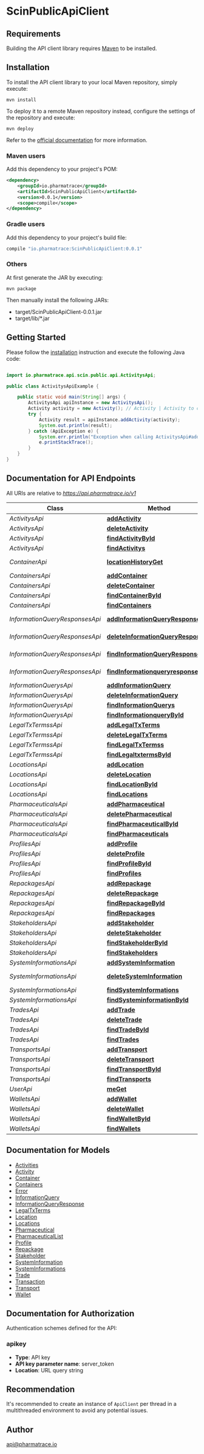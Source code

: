 # ScinPublicApiClient

## Requirements

Building the API client library requires [Maven](https://maven.apache.org/) to be installed.

## Installation

To install the API client library to your local Maven repository, simply execute:

```shell
mvn install
```

To deploy it to a remote Maven repository instead, configure the settings of the repository and execute:

```shell
mvn deploy
```

Refer to the [official documentation](https://maven.apache.org/plugins/maven-deploy-plugin/usage.html) for more information.

### Maven users

Add this dependency to your project's POM:

```xml
<dependency>
    <groupId>io.pharmatrace</groupId>
    <artifactId>ScinPublicApiClient</artifactId>
    <version>0.0.1</version>
    <scope>compile</scope>
</dependency>
```

### Gradle users

Add this dependency to your project's build file:

```groovy
compile "io.pharmatrace:ScinPublicApiClient:0.0.1"
```

### Others

At first generate the JAR by executing:

    mvn package

Then manually install the following JARs:

* target/ScinPublicApiClient-0.0.1.jar
* target/lib/*.jar

## Getting Started

Please follow the [installation](#installation) instruction and execute the following Java code:

```java

import io.pharmatrace.api.scin.public.api.ActivitysApi;

public class ActivitysApiExample {

    public static void main(String[] args) {
        ActivitysApi apiInstance = new ActivitysApi();
        Activity activity = new Activity(); // Activity | Activity to create
        try {
            Activity result = apiInstance.addActivity(activity);
            System.out.println(result);
        } catch (ApiException e) {
            System.err.println("Exception when calling ActivitysApi#addActivity");
            e.printStackTrace();
        }
    }
}

```

## Documentation for API Endpoints

All URIs are relative to *https://api.pharmatrace.io/v1*

Class | Method | HTTP request | Description
------------ | ------------- | ------------- | -------------
*ActivitysApi* | [**addActivity**](docs/ActivitysApi.md#addActivity) | **POST** /activitys | 
*ActivitysApi* | [**deleteActivity**](docs/ActivitysApi.md#deleteActivity) | **DELETE** /activitys/{id} | 
*ActivitysApi* | [**findActivityById**](docs/ActivitysApi.md#findActivityById) | **GET** /activitys/{id} | 
*ActivitysApi* | [**findActivitys**](docs/ActivitysApi.md#findActivitys) | **GET** /activitys | 
*ContainerApi* | [**locationHistoryGet**](docs/ContainerApi.md#locationHistoryGet) | **GET** /locationHistory | Location History
*ContainersApi* | [**addContainer**](docs/ContainersApi.md#addContainer) | **POST** /containers | 
*ContainersApi* | [**deleteContainer**](docs/ContainersApi.md#deleteContainer) | **DELETE** /containers/{id} | 
*ContainersApi* | [**findContainerById**](docs/ContainersApi.md#findContainerById) | **GET** /containers/{id} | 
*ContainersApi* | [**findContainers**](docs/ContainersApi.md#findContainers) | **GET** /containers | 
*InformationQueryResponsesApi* | [**addInformationQueryResponse**](docs/InformationQueryResponsesApi.md#addInformationQueryResponse) | **POST** /informationqueryresponses | 
*InformationQueryResponsesApi* | [**deleteInformationQueryResponse**](docs/InformationQueryResponsesApi.md#deleteInformationQueryResponse) | **DELETE** /informationqueryresponses/{id} | 
*InformationQueryResponsesApi* | [**findInformationQueryResponses**](docs/InformationQueryResponsesApi.md#findInformationQueryResponses) | **GET** /informationqueryresponses | 
*InformationQueryResponsesApi* | [**findInformationqueryresponseById**](docs/InformationQueryResponsesApi.md#findInformationqueryresponseById) | **GET** /informationqueryresponses/{id} | 
*InformationQuerysApi* | [**addInformationQuery**](docs/InformationQuerysApi.md#addInformationQuery) | **POST** /informationquerys | 
*InformationQuerysApi* | [**deleteInformationQuery**](docs/InformationQuerysApi.md#deleteInformationQuery) | **DELETE** /informationquerys/{id} | 
*InformationQuerysApi* | [**findInformationQuerys**](docs/InformationQuerysApi.md#findInformationQuerys) | **GET** /informationquerys | 
*InformationQuerysApi* | [**findInformationqueryById**](docs/InformationQuerysApi.md#findInformationqueryById) | **GET** /informationquerys/{id} | 
*LegalTxTermssApi* | [**addLegalTxTerms**](docs/LegalTxTermssApi.md#addLegalTxTerms) | **POST** /legaltxtermss | 
*LegalTxTermssApi* | [**deleteLegalTxTerms**](docs/LegalTxTermssApi.md#deleteLegalTxTerms) | **DELETE** /legaltxtermss/{id} | 
*LegalTxTermssApi* | [**findLegalTxTermss**](docs/LegalTxTermssApi.md#findLegalTxTermss) | **GET** /legaltxtermss | 
*LegalTxTermssApi* | [**findLegaltxtermsById**](docs/LegalTxTermssApi.md#findLegaltxtermsById) | **GET** /legaltxtermss/{id} | 
*LocationsApi* | [**addLocation**](docs/LocationsApi.md#addLocation) | **POST** /locations | 
*LocationsApi* | [**deleteLocation**](docs/LocationsApi.md#deleteLocation) | **DELETE** /locations/{id} | 
*LocationsApi* | [**findLocationById**](docs/LocationsApi.md#findLocationById) | **GET** /locations/{id} | 
*LocationsApi* | [**findLocations**](docs/LocationsApi.md#findLocations) | **GET** /locations | 
*PharmaceuticalsApi* | [**addPharmaceutical**](docs/PharmaceuticalsApi.md#addPharmaceutical) | **POST** /pharmaceuticals | 
*PharmaceuticalsApi* | [**deletePharmaceutical**](docs/PharmaceuticalsApi.md#deletePharmaceutical) | **DELETE** /pharmaceuticals/{id} | 
*PharmaceuticalsApi* | [**findPharmaceuticalById**](docs/PharmaceuticalsApi.md#findPharmaceuticalById) | **GET** /pharmaceuticals/{id} | 
*PharmaceuticalsApi* | [**findPharmaceuticals**](docs/PharmaceuticalsApi.md#findPharmaceuticals) | **GET** /pharmaceuticals | 
*ProfilesApi* | [**addProfile**](docs/ProfilesApi.md#addProfile) | **POST** /profiles | 
*ProfilesApi* | [**deleteProfile**](docs/ProfilesApi.md#deleteProfile) | **DELETE** /profiles/{id} | 
*ProfilesApi* | [**findProfileById**](docs/ProfilesApi.md#findProfileById) | **GET** /profiles/{id} | 
*ProfilesApi* | [**findProfiles**](docs/ProfilesApi.md#findProfiles) | **GET** /profiles | 
*RepackagesApi* | [**addRepackage**](docs/RepackagesApi.md#addRepackage) | **POST** /repackages | 
*RepackagesApi* | [**deleteRepackage**](docs/RepackagesApi.md#deleteRepackage) | **DELETE** /repackages/{id} | 
*RepackagesApi* | [**findRepackageById**](docs/RepackagesApi.md#findRepackageById) | **GET** /repackages/{id} | 
*RepackagesApi* | [**findRepackages**](docs/RepackagesApi.md#findRepackages) | **GET** /repackages | 
*StakeholdersApi* | [**addStakeholder**](docs/StakeholdersApi.md#addStakeholder) | **POST** /stakeholders | 
*StakeholdersApi* | [**deleteStakeholder**](docs/StakeholdersApi.md#deleteStakeholder) | **DELETE** /stakeholders/{id} | 
*StakeholdersApi* | [**findStakeholderById**](docs/StakeholdersApi.md#findStakeholderById) | **GET** /stakeholders/{id} | 
*StakeholdersApi* | [**findStakeholders**](docs/StakeholdersApi.md#findStakeholders) | **GET** /stakeholders | 
*SystemInformationsApi* | [**addSystemInformation**](docs/SystemInformationsApi.md#addSystemInformation) | **POST** /systeminformations | 
*SystemInformationsApi* | [**deleteSystemInformation**](docs/SystemInformationsApi.md#deleteSystemInformation) | **DELETE** /systeminformations/{id} | 
*SystemInformationsApi* | [**findSystemInformations**](docs/SystemInformationsApi.md#findSystemInformations) | **GET** /systeminformations | 
*SystemInformationsApi* | [**findSysteminformationById**](docs/SystemInformationsApi.md#findSysteminformationById) | **GET** /systeminformations/{id} | 
*TradesApi* | [**addTrade**](docs/TradesApi.md#addTrade) | **POST** /trades | 
*TradesApi* | [**deleteTrade**](docs/TradesApi.md#deleteTrade) | **DELETE** /trades/{id} | 
*TradesApi* | [**findTradeById**](docs/TradesApi.md#findTradeById) | **GET** /trades/{id} | 
*TradesApi* | [**findTrades**](docs/TradesApi.md#findTrades) | **GET** /trades | 
*TransportsApi* | [**addTransport**](docs/TransportsApi.md#addTransport) | **POST** /transports | 
*TransportsApi* | [**deleteTransport**](docs/TransportsApi.md#deleteTransport) | **DELETE** /transports/{id} | 
*TransportsApi* | [**findTransportById**](docs/TransportsApi.md#findTransportById) | **GET** /transports/{id} | 
*TransportsApi* | [**findTransports**](docs/TransportsApi.md#findTransports) | **GET** /transports | 
*UserApi* | [**meGet**](docs/UserApi.md#meGet) | **GET** /me | User Profile
*WalletsApi* | [**addWallet**](docs/WalletsApi.md#addWallet) | **POST** /wallets | 
*WalletsApi* | [**deleteWallet**](docs/WalletsApi.md#deleteWallet) | **DELETE** /wallets/{id} | 
*WalletsApi* | [**findWalletById**](docs/WalletsApi.md#findWalletById) | **GET** /wallets/{id} | 
*WalletsApi* | [**findWallets**](docs/WalletsApi.md#findWallets) | **GET** /wallets | 


## Documentation for Models

 - [Activities](docs/Activities.md)
 - [Activity](docs/Activity.md)
 - [Container](docs/Container.md)
 - [Containers](docs/Containers.md)
 - [Error](docs/Error.md)
 - [InformationQuery](docs/InformationQuery.md)
 - [InformationQueryResponse](docs/InformationQueryResponse.md)
 - [LegalTxTerms](docs/LegalTxTerms.md)
 - [Location](docs/Location.md)
 - [Locations](docs/Locations.md)
 - [Pharmaceutical](docs/Pharmaceutical.md)
 - [PharmaceuticalList](docs/PharmaceuticalList.md)
 - [Profile](docs/Profile.md)
 - [Repackage](docs/Repackage.md)
 - [Stakeholder](docs/Stakeholder.md)
 - [SystemInformation](docs/SystemInformation.md)
 - [SystemInformations](docs/SystemInformations.md)
 - [Trade](docs/Trade.md)
 - [Transaction](docs/Transaction.md)
 - [Transport](docs/Transport.md)
 - [Wallet](docs/Wallet.md)


## Documentation for Authorization

Authentication schemes defined for the API:
### apikey

- **Type**: API key
- **API key parameter name**: server_token
- **Location**: URL query string


## Recommendation

It's recommended to create an instance of `ApiClient` per thread in a multithreaded environment to avoid any potential issues.

## Author

api@pharmatrace.io

